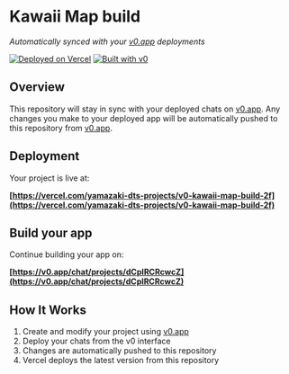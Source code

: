 # Kawaii Map build

*Automatically synced with your [v0.app](https://v0.app) deployments*

[![Deployed on Vercel](https://img.shields.io/badge/Deployed%20on-Vercel-black?style=for-the-badge&logo=vercel)](https://vercel.com/yamazaki-dts-projects/v0-kawaii-map-build-2f)
[![Built with v0](https://img.shields.io/badge/Built%20with-v0.app-black?style=for-the-badge)](https://v0.app/chat/projects/dCpIRCRcwcZ)

## Overview

This repository will stay in sync with your deployed chats on [v0.app](https://v0.app).
Any changes you make to your deployed app will be automatically pushed to this repository from [v0.app](https://v0.app).

## Deployment

Your project is live at:

**[https://vercel.com/yamazaki-dts-projects/v0-kawaii-map-build-2f](https://vercel.com/yamazaki-dts-projects/v0-kawaii-map-build-2f)**

## Build your app

Continue building your app on:

**[https://v0.app/chat/projects/dCpIRCRcwcZ](https://v0.app/chat/projects/dCpIRCRcwcZ)**

## How It Works

1. Create and modify your project using [v0.app](https://v0.app)
2. Deploy your chats from the v0 interface
3. Changes are automatically pushed to this repository
4. Vercel deploys the latest version from this repository